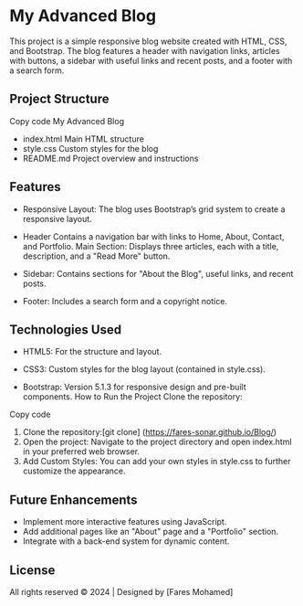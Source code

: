 # My Advanced Blog
This project is a simple responsive blog website created with HTML, CSS, and Bootstrap. The blog features a header with navigation links, articles with buttons, a sidebar with useful links and recent posts, and a footer with a search form.

## Project Structure

Copy code
My Advanced Blog
- index.html         Main HTML structure
- style.css          Custom styles for the blog
- README.md          Project overview and instructions

## Features
- Responsive Layout: The blog uses Bootstrap’s grid system to create a responsive layout.

- Header Contains a navigation bar with links to Home, About, Contact, and Portfolio.
Main Section: Displays three articles, each with a title, description, and a "Read More" button.

- Sidebar: Contains sections for "About the Blog", useful links, and recent posts.

- Footer: Includes a search form and a copyright notice.



## Technologies Used

- HTML5: For the structure and layout.

- CSS3: Custom styles for the blog layout (contained in style.css).

- Bootstrap: Version 5.1.3 for responsive design and pre-built components.
How to Run the Project
Clone the repository:


Copy code
1. Clone the repository:[git clone] (https://fares-sonar.github.io/Blog/)
2. Open the project: Navigate to the project directory and open index.html in your preferred web browser.
3. Add Custom Styles: You can add your own styles in style.css to further customize the appearance.

## Future Enhancements
- Implement more interactive features using JavaScript.
- Add additional pages like an "About" page and a "Portfolio" section.
- Integrate with a back-end system for dynamic content.

## License
All rights reserved © 2024 | Designed by [Fares Mohamed]
